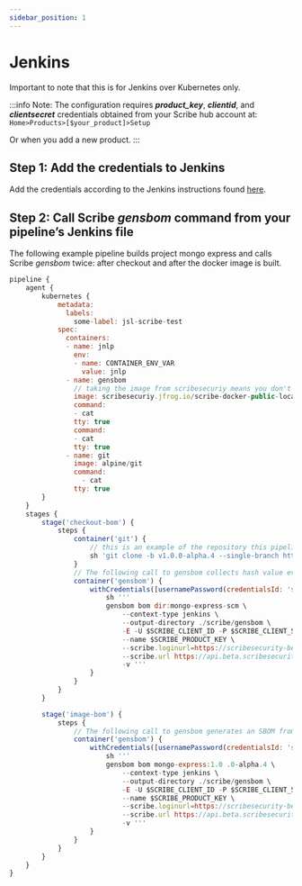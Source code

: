 ```yaml
---
sidebar_position: 1
---
```


# Jenkins

Important to note that this is for Jenkins over Kubernetes only.

:::info Note:
The configuration requires <em><b>product_key</b></em>, <em><b>clientid</b></em>, and <em><b>clientsecret</b></em> credentials obtained from your Scribe hub account at: `Home>Products>[$your_product]>Setup`

Or when you add a new product.
:::

## Step 1: Add the credentials to Jenkins​ 

Add the credentials according to the Jenkins instructions found <a href='https://www.jenkins.io/doc/book/using/using-credentials/'>here</a>. 

## Step 2: Call Scribe *gensbom* command from your pipeline’s Jenkins file

The following example pipeline builds project mongo express and calls Scribe *gensbom* twice: after checkout and after the docker image is built.  

```javascript
pipeline {
    agent {
        kubernetes {
            metadata:
              labels:
                some-label: jsl-scribe-test
            spec:
              containers:
              - name: jnlp
                env:
                - name: CONTAINER_ENV_VAR
                  value: jnlp
              - name: gensbom
                // taking the image from scribesecuriy means you don't need to have a local version
                image: scribesecuriy.jfrog.io/scribe-docker-public-local/gensbom:latest 
                command:
                - cat
                tty: true
                command:
                - cat
                tty: true
              - name: git
                image: alpine/git
                command:
                  - cat
                tty: true
        }
    }
    stages {
        stage('checkout-bom') {
            steps {
                container('git') {
                    // this is an example of the repository this pipeline is running on. replace with your own repository
                    sh 'git clone -b v1.0.0-alpha.4 --single-branch https://github.com/mongo-express/mongo-express.git mongo-express-scm'
                }
                // The following call to gensbom collects hash value evidence of the source code files to facilitate the integrity validation
                container('gensbom') {
                    withCredentials([usernamePassword(credentialsId: 'scribe-staging-auth-id', usernameVariable: 'SCRIBE_CLIENT_ID', passwordVariable: 'SCRIBE_CLIENT_SECRET', productkeyVariable: 'SCRIBE_PRODUCT_KEY')]) {
                        sh '''
                        gensbom bom dir:mongo-express-scm \
                            --context-type jenkins \
                            --output-directory ./scribe/gensbom \ 
                            -E -U $SCRIBE_CLIENT_ID -P $SCRIBE_CLIENT_SECRET \
                            --name $SCRIBE_PRODUCT_KEY \
                            --scribe.loginurl=https://scribesecurity-beta.us.auth0.com --scribe.auth0.audience=api.beta.scribesecurity.com \
                            --scribe.url https://api.beta.scribesecurity.com \
                            -v '''
                    }
                }
            }
        }

        stage('image-bom') {
            steps {
                // The following call to gensbom generates an SBOM from the docker image
                container('gensbom') {
                    withCredentials([usernamePassword(credentialsId: 'scribe-staging-auth-id', usernameVariable: 'SCRIBE_CLIENT_ID', passwordVariable: 'SCRIBE_CLIENT_SECRET', productkeyVariable: 'SCRIBE_PRODUCT_KEY')]) {
                        sh '''
                        gensbom bom mongo-express:1.0 .0-alpha.4 \
                            --context-type jenkins \
                            --output-directory ./scribe/gensbom \ 
                            -E -U $SCRIBE_CLIENT_ID -P $SCRIBE_CLIENT_SECRET \
                            --name $SCRIBE_PRODUCT_KEY \
                            --scribe.loginurl=https://scribesecurity-beta.us.auth0.com --scribe.auth0.audience=api.beta.scribesecurity.com \
                            --scribe.url https://api.beta.scribesecurity.com \
                            -v '''
                    }
                }
            }
        }
    }
}
```